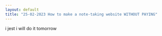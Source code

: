 ```yaml
---
layout: default
title: "25-02-2023 How to make a note-taking website WITHOUT PAYING"
---
```


i jest i will do it tomorrow